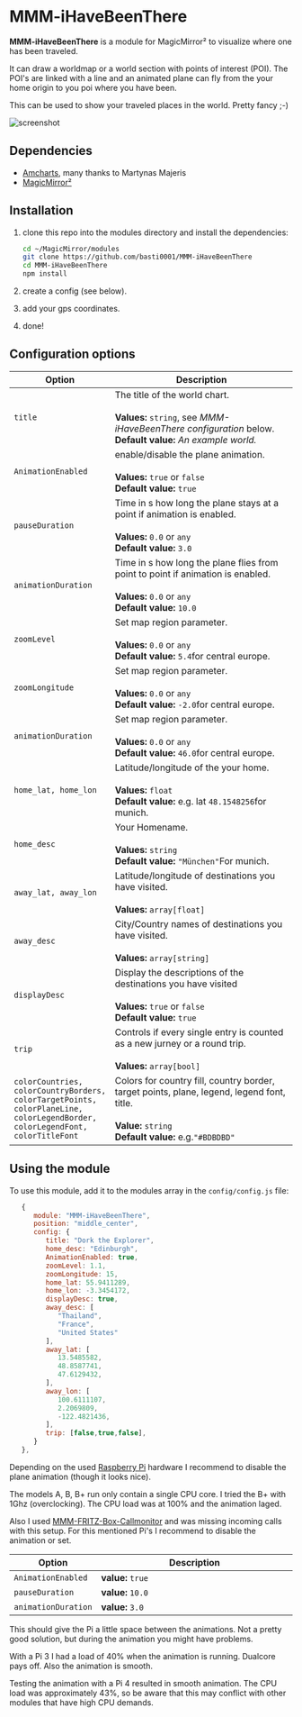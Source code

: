 # MMM-iHaveBeenThere

**MMM-iHaveBeenThere** is a module for MagicMirror² to visualize where one has been traveled.

It can draw a worldmap or a world section with points of interest (POI). The POI's are linked with a line and an animated plane can fly from the your home origin to you poi where you have been.

This can be used to show your traveled places in the world. Pretty fancy ;-)

![screenshot](picture/example.png)

## Dependencies

- [Amcharts](https://www.amcharts.com/demos/), many thanks to Martynas Majeris
- [MagicMirror²](https://github.com/MagicMirrorOrg/MagicMirror)

## Installation

1. clone this repo into the modules directory and install the dependencies:

   ```bash
   cd ~/MagicMirror/modules
   git clone https://github.com/basti0001/MMM-iHaveBeenThere
   cd MMM-iHaveBeenThere
   npm install
   ```

2. create a config (see below).
3. add your gps coordinates.
4. done!

## Configuration options

<table width="100%">
 <thead>
  <tr>
   <th>Option</th>
   <th width="100%">Description</th>
  </tr>
 <thead>
 <tbody>
  <tr>
   <td><code>title</code></td>
   <td>The title of the world chart.<br>
    <br><b>Values:</b> <code>string</code>, see <i>MMM-iHaveBeenThere configuration</i> below.
    <br><b>Default value:</b> <i>An example world.</i>
   </td>
  </tr>
  <tr>
   <td><code>AnimationEnabled</code></td>
   <td>enable/disable the plane animation.<br>
    <br><b>Values:</b> <code>true</code> or <code>false</code>
    <br><b>Default value:</b> <code>true</code>
   </td>
  </tr>
  <tr>
   <td><code>pauseDuration</code></td>
   <td>Time in s how long the plane stays at a point if animation is enabled.<br>
    <br><b>Values:</b> <code>0.0</code> or <code>any</code>
    <br><b>Default value:</b> <code>3.0</code>
   </td>
  </tr>
  <tr>
   <td><code>animationDuration</code></td>
   <td>Time in s how long the plane flies from point to point if animation is enabled.<br>
    <br><b>Values:</b> <code>0.0</code> or <code>any</code>
    <br><b>Default value:</b> <code>10.0</code>
   </td>
  </tr>
  <tr>
   <td><code>zoomLevel</code></td>
   <td>Set map region parameter.<br>
    <br><b>Values:</b> <code>0.0</code> or <code>any</code>
    <br><b>Default value:</b> <code>5.4</code>for central europe.
   </td>
  </tr>
  <tr>
   <td><code>zoomLongitude</code></td>
   <td>Set map region parameter.<br>
    <br><b>Values:</b> <code>0.0</code> or <code>any</code>
    <br><b>Default value:</b> <code>-2.0</code>for central europe.
   </td>
  </tr>
  <tr>
   <td><code>animationDuration</code></td>
   <td>Set map region parameter.<br>
    <br><b>Values:</b> <code>0.0</code> or <code>any</code>
    <br><b>Default value:</b> <code>46.0</code>for central europe.
   </td>
  </tr>
  <tr>
   <td><code>home_lat, home_lon</code></td>
   <td>Latitude/longitude of the your home.<br>
    <br><b>Values:</b> <code>float</code>
    <br><b>Default value:</b> e.g. lat <code>48.1548256</code>for munich.
   </td>
  </tr>
  <tr>
   <td><code>home_desc</code></td>
   <td>Your Homename.<br>
    <br><b>Values:</b> <code>string</code>
    <br><b>Default value:</b> <code>"München"</code>For munich.
   </td>
  </tr>
  <tr>
   <td><code>away_lat, away_lon</code></td>
   <td>Latitude/longitude of destinations you have visited.<br>
    <br><b>Values:</b> <code>array[float]</code>
   </td>
  </tr>
  <tr>
   <td><code>away_desc</code></td>
   <td>City/Country names of destinations you have visited.<br>
    <br><b>Values:</b> <code>array[string]</code>
   </td>
  </tr>
  <tr>
   <td><code>displayDesc</code></td>
   <td>Display the descriptions of the destinations you have visited<br>
    <br><b>Values:</b> <code>true</code> or <code>false</code>
    <br><b>Default value:</b> <code>true</code></td>
  </tr>
  <tr>
   <td><code>trip</code></td>
   <td>Controls if every single entry is counted as a new jurney or a round trip.<br>
    <br><b>Values:</b> <code>array[bool]</code>
   </td>
  </tr>
  <tr>
   <td><code>colorCountries, colorCountryBorders, colorTargetPoints, colorPlaneLine, colorLegendBorder, colorLegendFont, colorTitleFont</code></td>
   <td>Colors for country fill, country border, target points, plane, legend, legend font, title.<br>
    <br><b>Value:</b> <code>string</code>
    <br><b>Default value:</b> e.g.<code>"#BDBDBD"</code>
   </td>
  </tr>
 </tbody>
</table>

## Using the module

To use this module, add it to the modules array in the `config/config.js` file:

```javascript
   {
      module: "MMM-iHaveBeenThere",
      position: "middle_center",
      config: {
         title: "Dork the Explorer",
         home_desc: "Edinburgh",
         AnimationEnabled: true,
         zoomLevel: 1.1,
         zoomLongitude: 15,
         home_lat: 55.9411289,
         home_lon: -3.3454172,
         displayDesc: true,
         away_desc: [
            "Thailand",
            "France",
            "United States"
         ],
         away_lat: [
            13.5485582,
            48.8587741,
            47.6129432,
         ],
         away_lon: [
            100.6111107,
            2.2069809,
            -122.4821436,
         ],
         trip: [false,true,false],
      }
   },
```

Depending on the used [Raspberry Pi](https://de.wikipedia.org/wiki/Raspberry_Pi) hardware I recommend to disable the plane animation (though it looks nice).

The models A, B, B+ run only contain a single CPU core. I tried the B+ with 1Ghz (overclocking). The CPU load was at 100% and the animation laged.

Also I used [MMM-FRITZ-Box-Callmonitor](https://github.com/paviro/MMM-FRITZ-Box-Callmonitor) and was missing incoming calls with this setup. For this mentioned Pi's I recommend to disable the animation or set.

<table width="100%">
 <thead>
  <tr>
   <th>Option</th>
   <th width="100%">Description</th>
  </tr>
 <thead>
 <tbody>
  <tr>
   <td><code>AnimationEnabled</code></td>
   <td><b>value:</b> <code>true</code>
   </td>
  </tr>
  <tr>
   <td><code>pauseDuration</code></td>
   <td><b>value:</b> <code>10.0</code></td>
  </tr>
  <tr>
   <td><code>animationDuration</code></td>
   <td><b>value:</b> <code>3.0</code></td>
  </tr>
 </tbody>
</table>

This should give the Pi a little space between the animations. Not a pretty good solution, but during the animation you might have problems.

With a Pi 3 I had a load of 40% when the animation is running. Dualcore pays off. Also the animation is smooth.

Testing the animation with a Pi 4 resulted in smooth animation. The CPU load was approximately 43%, so be aware that this may conflict with other modules that have high CPU demands.
